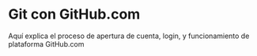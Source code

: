 # Git con GitHub.com
Aquí explica el proceso de apertura de cuenta, login, y funcionamiento de plataforma GitHub.com
